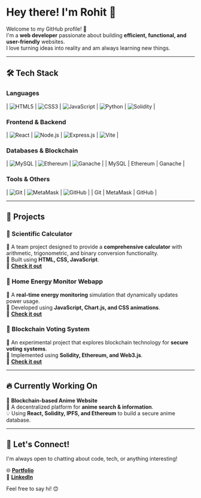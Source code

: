 # Hey there! I'm Rohit 👋  

Welcome to my GitHub profile! 🚀  
I'm a **web developer** passionate about building **efficient, functional, and user-friendly** websites.  
I love turning ideas into reality and am always learning new things.  

---

## 🛠️ Tech Stack  

### **Languages**  
| ![HTML5](https://cdn.jsdelivr.net/gh/devicons/devicon/icons/html5/html5-original.svg) | ![CSS3](https://cdn.jsdelivr.net/gh/devicons/devicon/icons/css3/css3-original.svg) | ![JavaScript](https://cdn.jsdelivr.net/gh/devicons/devicon/icons/javascript/javascript-original.svg) | ![Python](https://cdn.jsdelivr.net/gh/devicons/devicon/icons/python/python-original.svg) | ![Solidity](https://cdn.jsdelivr.net/gh/devicons/devicon/icons/solidity/solidity-original.svg) |


### **Frontend & Backend**  
| ![React](https://cdn.jsdelivr.net/gh/devicons/devicon/icons/react/react-original.svg) | ![Node.js](https://cdn.jsdelivr.net/gh/devicons/devicon/icons/nodejs/nodejs-original.svg) | ![Express.js](https://cdn.jsdelivr.net/gh/devicons/devicon/icons/express/express-original.svg) | ![Vite](https://cdn.jsdelivr.net/gh/devicons/devicon/icons/vite/vite-original.svg) |


### **Databases & Blockchain**  
| ![MySQL](https://cdn.jsdelivr.net/gh/devicons/devicon/icons/mysql/mysql-original.svg) | ![Ethereum](https://cdn.jsdelivr.net/gh/devicons/devicon/icons/ethereum/ethereum-original.svg) | ![Ganache](https://cdn.jsdelivr.net/gh/devicons/devicon/icons/ganache/ganache-original.svg) |
| MySQL | Ethereum | Ganache |

### **Tools & Others**  
| ![Git](https://cdn.jsdelivr.net/gh/devicons/devicon/icons/git/git-original.svg) | ![MetaMask](https://cdn.jsdelivr.net/gh/devicons/devicon/icons/metamask/metamask-original.svg) | ![GitHub](https://cdn.jsdelivr.net/gh/devicons/devicon/icons/github/github-original.svg) |
| Git | MetaMask | GitHub |

---

## 🚀 Projects  

### **📌 Scientific Calculator**  
🔹 A team project designed to provide a **comprehensive calculator** with arithmetic, trigonometric, and binary conversion functionality.  
🔹 Built using **HTML, CSS, JavaScript**.  
🔗 [**Check it out**](https://github.com/noname2645/Scientific-Calculator-webapp.git)  

### **📌 Home Energy Monitor Webapp**  
🔹 A **real-time energy monitoring** simulation that dynamically updates power usage.  
🔹 Developed using **JavaScript, Chart.js, and CSS animations**.  
🔗 [**Check it out**](https://github.com/noname2645/Home-Energy-Monitor-Webapp.git)  

### **📌 Blockchain Voting System**  
🔹 An experimental project that explores blockchain technology for **secure voting systems**.  
🔹 Implemented using **Solidity, Ethereum, and Web3.js**.  
🔗 [**Check it out**](https://github.com/noname2645/Blockchain-Voting.git)  

---

## 🔥 Currently Working On  
🎯 **Blockchain-based Anime Website**  
🚀 A decentralized platform for **anime search & information**.  
💡 Using **React, Solidity, IPFS, and Ethereum** to build a secure anime database.  

---

## 🤝 Let's Connect!  
I'm always open to chatting about code, tech, or anything interesting!  

🌐 [**Portfolio**](https://mytechfolio.netlify.app/)  
💼 [**LinkedIn**](https://www.linkedin.com/in/rohit-karmokar-654788257)  

Feel free to say hi! 😊  

